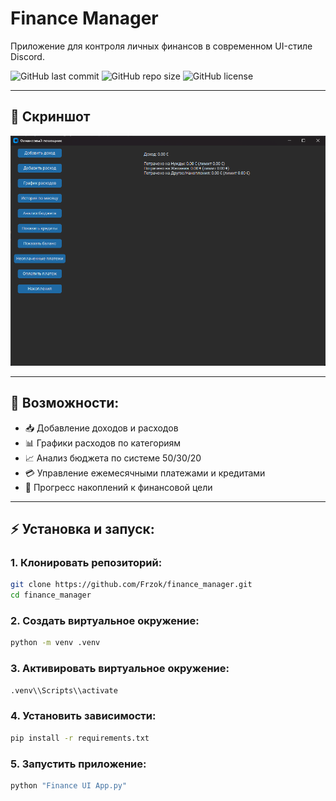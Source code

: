 # Finance Manager

Приложение для контроля личных финансов в современном UI-стиле Discord.

![GitHub last commit](https://img.shields.io/github/last-commit/Frzok/finance_manager)
![GitHub repo size](https://img.shields.io/github/repo-size/Frzok/finance_manager)
![GitHub license](https://img.shields.io/github/license/Frzok/finance_manager)

---

## 📸 Скриншот

![Главное окно](screenshots/main_screen.png)

---

## 🚀 Возможности:

- 📥 Добавление доходов и расходов
- 📊 Графики расходов по категориям
- 📈 Анализ бюджета по системе 50/30/20
- 💳 Управление ежемесячными платежами и кредитами
- 🏦 Прогресс накоплений к финансовой цели

---

## ⚡ Установка и запуск:

### 1. Клонировать репозиторий:

```bash
git clone https://github.com/Frzok/finance_manager.git
cd finance_manager
```

### 2. Создать виртуальное окружение:

```bash
python -m venv .venv
```
### 3. Активировать виртуальное окружение:

```bash
.venv\\Scripts\\activate
```

### 4. Установить зависимости:

```bash
pip install -r requirements.txt
```
### 5. Запустить приложение:

```bash
python "Finance UI App.py"
```
